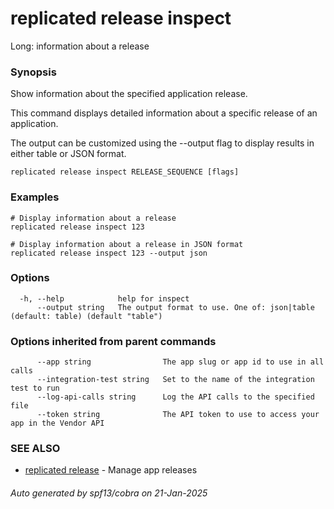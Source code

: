 # replicated release inspect

Long: information about a release

### Synopsis

Show information about the specified application release.

This command displays detailed information about a specific release of an application.

The output can be customized using the --output flag to display results in
either table or JSON format.
		

```
replicated release inspect RELEASE_SEQUENCE [flags]
```

### Examples

```
# Display information about a release
replicated release inspect 123

# Display information about a release in JSON format
replicated release inspect 123 --output json
```

### Options

```
  -h, --help            help for inspect
      --output string   The output format to use. One of: json|table (default: table) (default "table")
```

### Options inherited from parent commands

```
      --app string                The app slug or app id to use in all calls
      --integration-test string   Set to the name of the integration test to run
      --log-api-calls string      Log the API calls to the specified file
      --token string              The API token to use to access your app in the Vendor API
```

### SEE ALSO

* [replicated release](replicated_release.md)	 - Manage app releases

###### Auto generated by spf13/cobra on 21-Jan-2025
